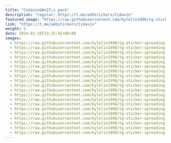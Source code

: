 ```yaml
---
title: "Cidavin&#x27;s pack"
description: "regular: https://t.me/addstickers/Cidavin"
featured_image: "https://raw.githubusercontent.com/kylelin1998/tg-sticker-spreading-worldwide-images/main/img/3b180b56-9734-4629-8093-23c36ffe4bd6.jpg"
link: "https://t.me/addstickers/Cidavin"
weight: 3
date: 2024-01-16T13:15:42+08:00
images:
  - https://raw.githubusercontent.com/kylelin1998/tg-sticker-spreading-worldwide-images/main/img/3b180b56-9734-4629-8093-23c36ffe4bd6.jpg
  - https://raw.githubusercontent.com/kylelin1998/tg-sticker-spreading-worldwide-images/main/img/0a3af6a8-d3eb-4466-a781-5c954f5852b7.jpg
  - https://raw.githubusercontent.com/kylelin1998/tg-sticker-spreading-worldwide-images/main/img/eb112bad-29df-4d49-8983-c327e6c85a99.jpg
  - https://raw.githubusercontent.com/kylelin1998/tg-sticker-spreading-worldwide-images/main/img/55c627c0-69be-4080-9932-3693aa8318fc.jpg
  - https://raw.githubusercontent.com/kylelin1998/tg-sticker-spreading-worldwide-images/main/img/5d946a46-f57a-461a-97b8-876cde623bd9.jpg
  - https://raw.githubusercontent.com/kylelin1998/tg-sticker-spreading-worldwide-images/main/img/2a121551-dadb-43db-8442-08854a562643.jpg
  - https://raw.githubusercontent.com/kylelin1998/tg-sticker-spreading-worldwide-images/main/img/9ee5782c-c5c8-42e9-a602-d15d37522666.jpg
  - https://raw.githubusercontent.com/kylelin1998/tg-sticker-spreading-worldwide-images/main/img/8c8e8208-4d39-48cf-8260-41925ad6b1ec.jpg
  - https://raw.githubusercontent.com/kylelin1998/tg-sticker-spreading-worldwide-images/main/img/fa8699fd-f3d2-46cb-924a-4d36faebb3f9.jpg
  - https://raw.githubusercontent.com/kylelin1998/tg-sticker-spreading-worldwide-images/main/img/c2217639-8847-4c75-a367-f078a6d5da1d.jpg
  - https://raw.githubusercontent.com/kylelin1998/tg-sticker-spreading-worldwide-images/main/img/664a5d86-36d7-4a99-99f7-f5dea9749865.jpg
  - https://raw.githubusercontent.com/kylelin1998/tg-sticker-spreading-worldwide-images/main/img/74bde909-bd01-483a-a96a-cacab93e4722.jpg
  - https://raw.githubusercontent.com/kylelin1998/tg-sticker-spreading-worldwide-images/main/img/9c1a06f8-9765-487b-9424-3f8ebcbea3a5.jpg
  - https://raw.githubusercontent.com/kylelin1998/tg-sticker-spreading-worldwide-images/main/img/95745b2c-8fd0-4b7f-8702-65f73a562fbc.jpg
  - https://raw.githubusercontent.com/kylelin1998/tg-sticker-spreading-worldwide-images/main/img/a4d7e56b-f72e-4c70-8128-188173fec324.jpg
  - https://raw.githubusercontent.com/kylelin1998/tg-sticker-spreading-worldwide-images/main/img/aa02442e-9825-4df9-a2da-3e8b4d50dce6.jpg
  - https://raw.githubusercontent.com/kylelin1998/tg-sticker-spreading-worldwide-images/main/img/8941fb64-c13e-48a8-b8e6-c7e3ab9ba005.jpg
  - https://raw.githubusercontent.com/kylelin1998/tg-sticker-spreading-worldwide-images/main/img/df805b89-9bd9-4add-8e73-b3fb7babe539.jpg
  - https://raw.githubusercontent.com/kylelin1998/tg-sticker-spreading-worldwide-images/main/img/8d92a340-3322-4d94-979c-5e5a93e2ff21.jpg
  - https://raw.githubusercontent.com/kylelin1998/tg-sticker-spreading-worldwide-images/main/img/68b76174-0934-4139-97d7-ef549feeee01.jpg
---
```

